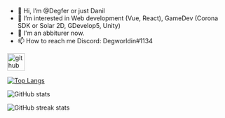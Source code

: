 - 👋 Hi, I’m @Degfer or just Danil
- 👀 I’m interested in Web development (Vue, React), GameDev (Corona SDK or Solar 2D, GDevelop5, Unity)
- 🌱 I'm an abbiturer now.
- 📫 How to reach me Discord: Degworldin#1134

[<img src='https://cdn.jsdelivr.net/npm/simple-icons@3.0.1/icons/github.svg' alt='github' height='40'>](https://github.com/Degfer)  

[![Top Langs](https://github-readme-stats.vercel.app/api/top-langs/?username=Degfer)](https://github.com/anuraghazra/github-readme-stats)

![GitHub stats](https://github-readme-stats.vercel.app/api?username=Degfer&show_icons=true)  

![GitHub streak stats](https://github-readme-streak-stats.herokuapp.com/?user=Degfer)  



<!---
Degfer/Degfer is a ✨ special ✨ repository because its `README.md` (this file) appears on your GitHub profile.
You can click the Preview link to take a look at your changes.
--->
